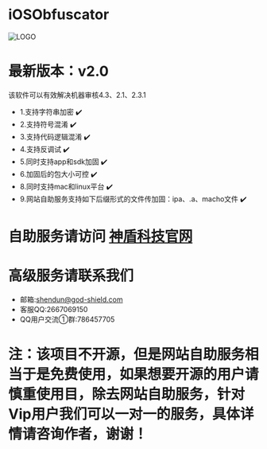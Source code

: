 # iOSObfuscator

![LOGO](https://github.com/godshield/iOSObfuscator/blob/master/logo.png)

# 最新版本：v2.0
该软件可以有效解决机器审核4.3、2.1、2.3.1

* 1.支持字符串加密  ✔️
* 2.支持符号混淆  ✔️
* 3.支持代码逻辑混淆   ✔️
* 4.支持反调试  ✔️
* 5.同时支持app和sdk加固 ✔️
* 6.加固后的包大小可控 ✔️
* 8.同时支持mac和linux平台 ✔️
* 9.网站自助服务支持如下后缀形式的文件传加固：ipa、.a、macho文件 ✔️


# 自助服务请访问 [神盾科技官网](http://www.god-shield.com)

# 高级服务请联系我们
* 邮箱:shendun@god-shield.com 
* 客服QQ:2667069150
* QQ用户交流①群:786457705



# 注：该项目不开源，但是网站自助服务相当于是免费使用，如果想要开源的用户请慎重使用目，除去网站自助服务，针对Vip用户我们可以一对一的服务，具体详情请咨询作者，谢谢！